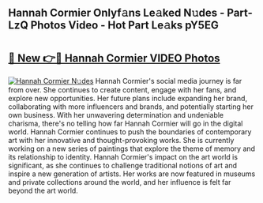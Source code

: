 ## Hannah Cormier Onlyf𝚊ns Le𝚊ked N𝚞des - Part-LzQ Photos Video - Hot Part Le𝚊ks pY5EG

# <h2><a href="http://ab30661.deff.icu/?id=Hannah+Cormier">🔗 New 👉🔴 Hannah Cormier VIDEO Photos</a></h2>

[![Hannah Cormier N𝚞des](https://i.imgur.com/rIISA9y.gif)](http://ab30661.deff.icu/?id=Hannah+Cormier)
Hannah Cormier's social media journey is far from over. She continues to create content, engage with her fans, and explore new opportunities. Her future plans include expanding her brand, collaborating with more influencers and brands, and potentially starting her own business. With her unwavering determination and undeniable charisma, there's no telling how far Hannah Cormier will go in the digital world. Hannah Cormier continues to push the boundaries of contemporary art with her innovative and thought-provoking works. She is currently working on a new series of paintings that explore the theme of memory and its relationship to identity. Hannah Cormier's impact on the art world is significant, as she continues to challenge traditional notions of art and inspire a new generation of artists. Her works are now featured in museums and private collections around the world, and her influence is felt far beyond the art world.
